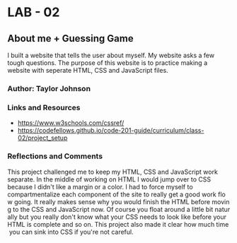 # LAB - 02
## About me + Guessing Game
I built a website that tells the user about myself. My website asks a few tough questions. The purpose of this website is to practice making a website with seperate HTML, CSS and JavaScript files.
### Author: Taylor Johnson
### Links and Resources
- https://www.w3schools.com/cssref/
- https://codefellows.github.io/code-201-guide/curriculum/class-02/project_setup
### Reflections and Comments
This project challenged me to keep my HTML, CSS and JavaScript work separate. In the middle of working on HTML I would jump over to CSS because I didn't like a margin or a color. I had to force myself to compartmentalize each component of the site to really get a good work flow going. It really makes sense why you would finish the HTML before moving to the CSS and JavaScript now. Of course you float around a little bit naturally but you really don't know what your CSS needs to look like before your HTML is complete and so on. This project also made it clear how much time you can sink into CSS if you're not careful.  
